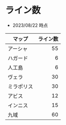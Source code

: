 # ライン数
* 2023/08/22 時点

| マップ | ライン数 |
| --- | ---: |
| アーシャ | 55 |
| ハガード | 6 |
| 人工島 | 6 |
| ヴェラ | 30 |
| ミラポリス | 30 |
| アビス | 12 |
| インニス | 15 |
| 九域 | 60 |

